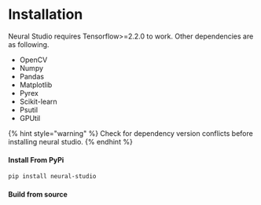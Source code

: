 # Installation

Neural Studio requires Tensorflow&gt;=2.2.0 to work. Other dependencies are as following.

* OpenCV
* Numpy
* Pandas
* Matplotlib
* Pyrex
* Scikit-learn
* Psutil
* GPUtil

{% hint style="warning" %}
Check for dependency version conflicts before installing neural studio.
{% endhint %}

#### Install From PyPi

```bash
pip install neural-studio
```

#### Build from source

